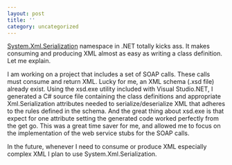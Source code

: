 ```yaml
---
layout: post
title: ''
category: uncategorized
---
```


[System.Xml.Serialization](http://msdn.microsoft.com/library/en-us/cpref/html/frlrfSystemXmlSerialization.asp?frame=true) namespace in .NET totally kicks ass.  It makes consuming and producing XML almost as easy as writing a class definition.  Let me explain.

I am working on a project that includes a set of SOAP calls.  These calls must consume and return XML.  Lucky for me, an XML schema \(.xsd file\) already exist.  Using the xsd.exe utility included with Visual Studio.NET, I generated a C# source file containing the class definitions and appropriate Xml.Serialization attributes needed to serialize/deserialize XML that adheres to the rules defined in the schema.  And the great thing about xsd.exe is that expect for one attribute setting the generated code worked perfectly from the get go.  This was a great time saver for me, and allowed me to focus on the implementation of the web service stubs for the SOAP calls.

In the future, whenever I need to consume or produce XML especially complex XML I plan to use System.Xml.Serialization.
